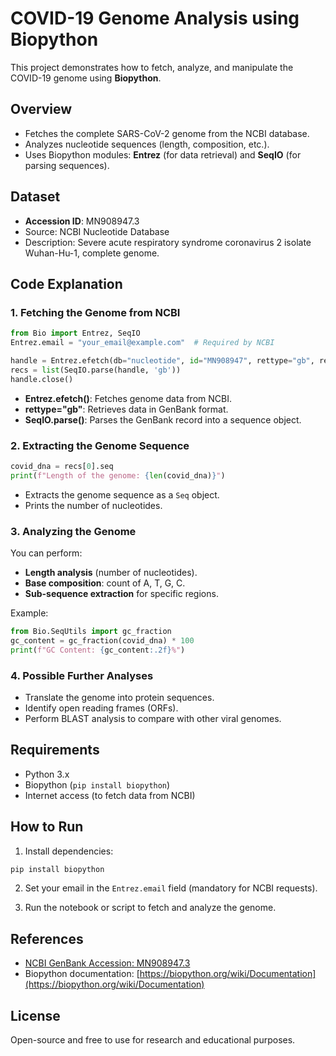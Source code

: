 
# COVID-19 Genome Analysis using Biopython

This project demonstrates how to fetch, analyze, and manipulate the COVID-19 genome using **Biopython**.

## Overview

- Fetches the complete SARS-CoV-2 genome from the NCBI database.
- Analyzes nucleotide sequences (length, composition, etc.).
- Uses Biopython modules: **Entrez** (for data retrieval) and **SeqIO** (for parsing sequences).

## Dataset

- **Accession ID**: MN908947.3  
- Source: NCBI Nucleotide Database  
- Description: Severe acute respiratory syndrome coronavirus 2 isolate Wuhan-Hu-1, complete genome.

## Code Explanation

### 1. Fetching the Genome from NCBI
```python
from Bio import Entrez, SeqIO
Entrez.email = "your_email@example.com"  # Required by NCBI

handle = Entrez.efetch(db="nucleotide", id="MN908947", rettype="gb", retmode="text")
recs = list(SeqIO.parse(handle, 'gb'))
handle.close()
```
- **Entrez.efetch()**: Fetches genome data from NCBI.
- **rettype="gb"**: Retrieves data in GenBank format.
- **SeqIO.parse()**: Parses the GenBank record into a sequence object.

### 2. Extracting the Genome Sequence
```python
covid_dna = recs[0].seq
print(f"Length of the genome: {len(covid_dna)}")
```
- Extracts the genome sequence as a `Seq` object.
- Prints the number of nucleotides.

### 3. Analyzing the Genome
You can perform:
- **Length analysis** (number of nucleotides).
- **Base composition**: count of A, T, G, C.
- **Sub-sequence extraction** for specific regions.

Example:
```python
from Bio.SeqUtils import gc_fraction
gc_content = gc_fraction(covid_dna) * 100
print(f"GC Content: {gc_content:.2f}%")
```

### 4. Possible Further Analyses
- Translate the genome into protein sequences.
- Identify open reading frames (ORFs).
- Perform BLAST analysis to compare with other viral genomes.

## Requirements

- Python 3.x
- Biopython (`pip install biopython`)
- Internet access (to fetch data from NCBI)

## How to Run

1. Install dependencies:
```bash
pip install biopython
```

2. Set your email in the `Entrez.email` field (mandatory for NCBI requests).

3. Run the notebook or script to fetch and analyze the genome.

## References

- [NCBI GenBank Accession: MN908947.3](https://www.ncbi.nlm.nih.gov/nuccore/MN908947)
- Biopython documentation: [https://biopython.org/wiki/Documentation](https://biopython.org/wiki/Documentation)

## License

Open-source and free to use for research and educational purposes.
